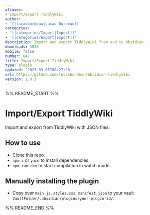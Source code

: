 ```yaml
---
aliases:
- Import/Export TiddlyWiki
author:
- '[[lucasbordeau|Lucas Bordeau]]'
categories:
- '[[categories/Import|Import]]'
- '[[categories/Export|Export]]'
description: Import and export TiddlyWiki from and to Obsidian.
downloads: 3830
mobile: false
number: 847
title: Import/Export TiddlyWiki
type: plugin
updated: '2023-03-05T00:27:28'
url: https://github.com/lucasbordeau/obsidian-tiddlywiki
version: 1.0.3
---
```


%% README_START %%

# Import/Export TiddlyWiki 

Import and export from TiddlyWiki with JSON files.


## How to use

- Clone this repo.
- `npm i` or `yarn` to install dependencies
- `npm run dev` to start compilation in watch mode.

## Manually installing the plugin

- Copy over `main.js`, `styles.css`, `manifest.json` to your vault `VaultFolder/.obsidian/plugins/your-plugin-id/`.


%% README_END %%